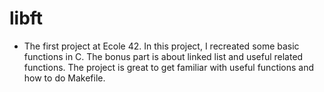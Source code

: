 # libft
* The first project at Ecole 42.
In this project, I recreated some basic functions in C.
The bonus part is about linked list and useful related functions.
The project is great to get familiar with useful functions and how to do Makefile.
